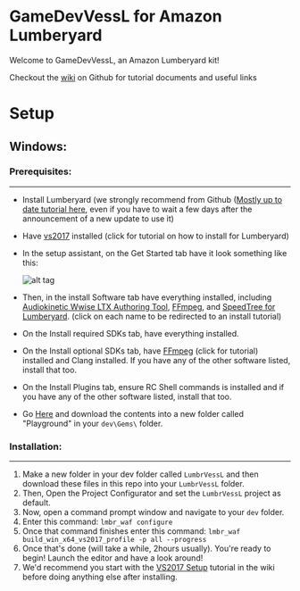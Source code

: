 GameDevVessL for Amazon Lumberyard
======
Welcome to GameDevVessL, an Amazon Lumberyard kit!

Checkout the [wiki](../../wiki/) on Github for tutorial documents and useful links

Setup
======

Windows:
------

### Prerequisites:
---

  * Install Lumberyard (we strongly recommend from Github ([Mostly up to date tutorial here](https://lumberyardtutor.me/2017/10/11/getting-started-with-lumberyard-1-11-and-c/), even if you have to wait a few days after the announcement of a new update to use it)

  * Have [vs2017](../wiki/VS2017-Setup) installed (click for tutorial on how to install for Lumberyard)

  * In the setup assistant, on the Get Started tab have it look something like this:

    ![alt tag](https://brogrammersexplainlumberyard.files.wordpress.com/2017/10/tut_setup_1_11_compile_options.png)

  * Then, in the install Software tab have everything installed, including [Audiokinetic Wwise LTX Authoring Tool](../wiki/Audiokinetic-Wwise-LTX-Authoring-Tool-Setup), [FFmpeg](../wiki/FFmpeg-Setup), and [SpeedTree for Lumberyard](../wiki/SpeedTree-8-for-Lumberyard-Setup). (click on each name to be redirected to an install tutorial)

  * On the Install required SDKs tab, have everything installed.

  * On the Install optional SDKs tab, have [FFmpeg](../wiki/FFmpeg-Setup) (click for tutorial) installed and Clang installed. If you have any of the other software listed, install that too.

  * On the Install Plugins tab, ensure RC Shell commands is installed and if you have any of the other software listed, install that too.

  * Go [Here](https://github.com/SRugina/Playground-Gem) and download the contents into a new folder called "Playground" in your `dev\Gems\` folder.

### Installation:
---

1. Make a new folder in your dev folder called `LumbrVessL` and then download these files in this repo into your `LumbrVessL` folder.
2. Then, Open the Project Configurator and set the `LumbrVessL` project as default.
3. Now, open a command prompt window and navigate to your `dev` folder.
4. Enter this command: `lmbr_waf configure`
5. Once that command finishes enter this command: `lmbr_waf build_win_x64_vs2017_profile -p all --progress`
6. Once that's done (will take a while, 2hours usually). You're ready to begin! Launch the editor and have a look around!
7. We'd recommend you start with the [VS2017 Setup](../wiki/VS2017-Setup-&-Use) tutorial in the wiki before doing anything else after installing.
